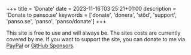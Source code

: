 +++
title = 'Donate'
date = 2023-11-16T03:25:21+01:00
description = 'Donate to panso.se'
keywords = ['donate', 'donera', 'stöd', 'support', 'panso.se', 'panso', 'panso/donate']
+++

This site is free to use and will always be. The sites costs are currently covered by me. If you want to support the site, you can donate to me via [PayPal](https://www.paypal.com/paypalme/TheLovinator1) or [GitHub Sponsors](https://github.com/sponsors/TheLovinator1/).

